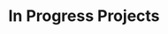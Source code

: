 ---
title: In Progress Projects
type: landing
featured:
  image: luca-bravo-XJXWbfSo2f0-unsplash.jpg

cascade:
  - _target:
      kind: page
    params:
      show_breadcrumb: true

# Optional header image (relative to `static/media/` folder).
sections:
  - block: collection
    content:
      title: In Progress Projects
      filters:
        folders:
          - progress
    design:
      view: article-grid
      fill_image: false
      columns: 1
---